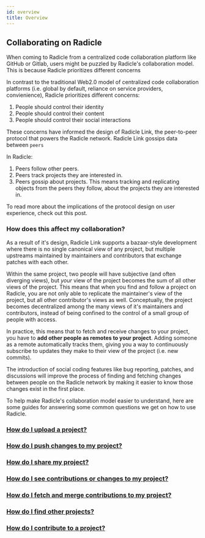 ```yaml
---
id: overview
title: Overview
---
```


## Collaborating on Radicle

When coming to Radicle from a centralized code collaboration platform like
GitHub or Gitlab, users might be puzzled by Radicle's collaboration model. This
is because Radicle  prioritizes different concerns

In contrast to the traditional Web2.0 model of centralized code collaboration
platforms (i.e. global by default, reliance on service providers, convienience),
Radicle prioritizes different concerns:

1. People should control their identity
2. People should control their content
3. People should control their social interactions

These concerns have informed the design of Radicle Link, the peer-to-peer
protocol that powers the Radicle network. Radicle Link gossips data between
`peers`

In Radicle:

1. Peers follow other peers.
2. Peers track projects they are interested in.
3. Peers gossip about projects. This means tracking and replicating objects from
   the peers they follow, about the projects they are interested in.

To read more about the implications of the protocol design on user experience,
check out this post.

### How does this affect my collaboration?

As a result of it's design, Radicle Link supports a bazaar-style development
where there is no single canonical view of any project, but multiple upstreams
maintained by maintainers and contributors that exchange patches with each
other.

Within the same project, two people will have subjective (and often diverging
views), but *your* view of the project becomes the sum of all other views of the
project. This means that when you find and follow a project on Radicle, you are
not only able to replicate the maintainer's view of the project, but all other
contributor's views as well. Conceptually, the project becomes decentralized
among the many views of it's maintainers and contributors, instead of being
confined to the control of a small group of people with access.

In practice, this means that to fetch and receive changes to your project, you
have to **add other people as remotes to your project**. Adding someone as a
remote automatically tracks them, giving you a way to continuously subscribe to
updates they make to their view of the project (i.e. new commits).

The introduction of social coding features like bug reporting, patches, and
discussions will improve the process of finding and fetching changes between
people on the Radicle network by making it easier to know those changes exist in
the first place.

To help make Radicle's collaboration model easier to understand, here are some
guides for answering some common questions we get on how to use Radicle.

### [How do I upload a project?][1]
### [How do I push changes to my project?][2]
### [How do I share my project?][3]
### [How do I see contributions or changes to my project?][4]
### [How do I fetch and merge contributions to my project?][5]
### [How do I find other projects?][6]
### [How do I contribute to a project?][7]

[1]: using-radicle/creating-projects.md
[2]: using-radicle/pushing-changes.md
[3]: using-radicle/sharing-projects.md
[4]: using-radicle/tracking-and-viewing.md
[5]: using-radicle/fetching-and-merging.md
[6]: using-radicle/contributing.md
[7]: using-radicle/contributing.md
